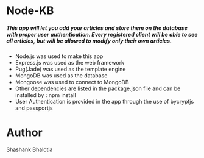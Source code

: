 # Node-KB

##### This app will let you add your articles and store them on the database with proper user authentication. Every registered client will be able to see all articles, but will be allowed to modify only their own articles. 

- Node.js was used to make this app
- Express.js was used as the web framework
- Pug(Jade) was used as the template engine
- MongoDB was used as the database
- Mongoose was used to connect to MongoDB
- Other dependencies are listed in the package.json file and can be installed by : npm install
- User Authentication is provided in the app through the use of bycryptjs and passportjs

# Author
Shashank Bhalotia
